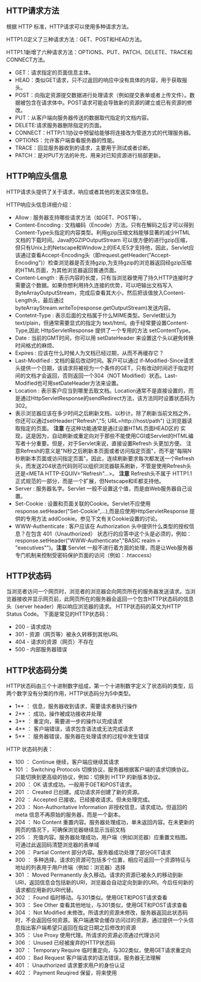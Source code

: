 ## HTTP请求方法 ##

根据 HTTP 标准，HTTP请求可以使用多种请求方法。

HTTP1.0定义了三种请求方法：GET、POST和HEAD方法。

HTTP1.1新增了六种请求方法：OPTIONS、PUT、PATCH、DELETE、TRACE和CONNECT方法。

- GET：请求指定的页面信息主体。
- HEAD：类似GET请求，只不过返回的响应中没有具体的内容，用于获取报头。
- POST：向指定资源提交数据进行处理请求（例如提交表单或者上传文件）。数据被包含在请求体中。POST请求可能会导致新的资源的建立或已有资源的修改。
- PUT：从客户端向服务器传送的数据取代指定的文档内容。
- DELETE:请求服务器删除指定的页面。
- CONNECT：HTTP/1.1协议中预留给能够将连接改为管道方式的代理服务器。
- OPTIONS：允许客户端查看服务器的性能。
- TRACE：回显服务器收到的请求，主要用于测试或者诊断。
- PATCH：是对PUT方法的补充，用来对已知资源进行局部更新。


## HTTP响应头信息 ##

HTTP请求头提供了关于请求，响应或者其他的发送实体信息。

HTTP响应头信息详细介绍：

- Allow : 服务器支持哪些请求方法（如GET、POST等）。
- Content-Encoding : 文档编码（Encode）方法。只有在解码之后才可以得到Content-Type头指定的内容类型。利用gzip压缩文档能够显著的减少HTML文档的下载时间。Java的GZIPOutputStream 可以很方便的进行gzip压缩，但只有Unix上的Netscape和Window上的IE4,IE5才支持他，因此，Servlet应该通过查看Accept-Encoding头（即request.getHeader("Accept-Encoding")）检查浏览器是否支持gzip,为支持gzip的浏览器返回经gzip压缩的HTML页面，为其他浏览器返回普通页面。
- Content-Length : 表示内容的长度，只有当浏览器使用了持久HTTP连接时才需要这个数据。如果你想利用持久连接的优势，可以吧输出文档写入ByteArrayOutputStream，完成后查看其大小，然后把该值放入Content-Length头，最后通过byteArrayStream.writeTo(response.getOutputStream)发送内容。
- Contetnt-Type : 表示后面的文档属于什么MIME类型。Servlet默认为text/plain，但通常需要显式的指定为 text/html。由于经常要设置Content-Type,因此 HttpServletResponse 提供了一个专用的方法 setContentType。
- Date : 当前的GMT时间，你可以用 setDateHeader 来设置这个头以避免转换时间格式的麻烦、
- Expires : 应该在什么时候人为文档已经过期，从而不再缓存它？
- Last-Modified : 文档的最后改动时间。客户可以通过 if-Modified-Since请求头提供一个日期，该请求将被视为一个条件的GET，只有改动时间迟于指定时间的文档才会返回，否则返回一个304（NOT Modified）状态。Last-Modified也可用setDateHeader方法来设置。
- Location : 表示客户应当到哪里去取文档。Location通常不是直接设置的，而是通过HttpServletResponse的sendRedirect方法，该方法同时设置状态码为 302。
- 表示浏览器应该在多少时间之后刷新文档，以秒计。除了刷新当前文档之外，你还可以通过setHeader("Refresh","5; URL=http://host/path") 让浏览器读取指定的页面。  **注意** 在这种功能通常是通过设置HTML页面HEAD区的<META HTTP-EQUIV="Refresh" CONTENT="5;URL=http://host/path"> 实现，这是因为，自动刷新或重定向对于那些不能使用CGI或Servlet的HTML编写者十分重要。但是，对于Servlet来说，直接设置Refresh 头更加方便。   注意Refresh的意义是"N秒之后刷新本页面或者访问指定页面"，而不是"每隔N秒刷新本页面或访问指定页面"。因此，连续刷新要求每次都发送一个Refresh头，而发送204状态代码则可以组织浏览器联系刷新，不管是使用Refresh头还是<META HTTP-EQUIV="Refresh"...>。   **注意** Refresh头不属于 HTTP1.1正式规范的一部分，而是一个扩展，但Netscape和IE都支持他。
- Server : 服务器名字。Servlet 一般不设置这个值，而是由Web服务器自己设置。
- Set-Cookie : 设置和页面关联的Cookie。Servlet不应使用response.setHeader("Set-Cookie",...),而是应使用HttpServletResponse 提供的专用方法 addCookie。参见下文有关Cookie设置的讨论。
- WWW-Authenticate : 客户应该在 Authorization 头中提供什么类型的授权信息？在包含 401（Unauthorized） 状态行的应答中这个头是必须的，例如：response.setHeader("WWW-Authenticate","BASIC realm = \"executives\"")。**注意** Servlet 一般不进行着方面的处理，而是让Web服务器专门机制来控制受密码保护页面的访问（例如：.htaccess）


## HTTP状态码 ##

当浏览者访问一个网页时，浏览者的浏览器会向网页所在的服务器发送请求。当浏览器接收并显示网页前，此网页所在的服务器会返回一个包含HTTP状态码的信息头（server header）用以响应浏览器的请求。
HTTP状态码的英文为HTTP Status Code。
下面是常见的HTTP状态码：

- 200 - 请求成功
- 301 - 资源（网页等）被永久转移到其他URL
- 404 - 请求的资源（网页）不存在
- 500 - 内部服务器错误

## HTTP状态码分类 ##

HTTP状态码由三个十进制数字组成，第一个十进制数字定义了状态码的类型，后两个数字没有分类的作用，HTTP状态码分为5中类型。

- 1** ： 信息，服务器收到请求，需要请求者执行操作
- 2** ： 成功，操作被成功接收并处理
- 3** ： 重定向，需要进一步的操作以完成请求
- 4** ： 客户端错误，请求包含语法或无法完成请求
- 5** ： 服务器错误，服务器在处理请求的过程中发生错误

HTTP 状态码列表：

- 100 ： Continue 继续，客户端应继续其请求
- 101 ： Switching Protocols 切换协议，服务器根据客户端的请求切换协议。只能切换到更高级的协议，例如：切换到 HTTP 的新版本协议。
- 200 ： OK 请求成功。一般用于GET和POST请求。
- 201 ： Created 已创建。成功请求并创建了新的资源。
- 202 ： Accepted 已接收。已经接收请求。但未处理完成。
- 203 ： Non-Authoritative Information  非授权信息，请求成功。但返回的 meta 信息不再原始的服务器，而是一个副本。
- 204 ： No Content 重置内容。服务器处理成功，单未返回内容。在未更新的网页的情况下，可确保浏览器继续显示当前文档
- 205 ： 充值内容。服务器处理成功，用户端（例如浏览器）应重置文档图。可通过此返回码清楚浏览器的表单域
- 206 ： Partial Content 部分内容。服务器成功处理了部分GET请求
- 300 ： 多种选择。请求的资源可包括多个位置，相应可返回一个资源特征与地址的列表用于用户终端（例如：浏览器）选择
- 301 ： Moved Permanently 永久移动。请求的资源已被永久的移动到新URI，返回信息会包括新的URI，浏览器会自动定向到新的URI。今后任何新的请求都应用新的URI代替。
- 302 ： Found 临时移动。与301类似。使用GET和POST请求查看
- 303 ： See Other 查看其他地址，与301类似，使用GET和POST请求查看
- 304 ： Not Modified 未修改。所请求的资源未修改，服务器返回此状态码时，不会返回任何资源。客户端通常会缓存访问过的资源，通过提供一个头信息指出客户端希望只返回在指定日期之后修改的资源
- 305 ： Use Proxy 使用代理。所请求的资源必须通过代理访问
- 306 ： Unused 已经被废弃的HTTP状态码
- 307 ： Temporary Require 临时重定向，与302类似，使用GET请求重定向
- 400 ： Bad Request 客户端请求的语法错误，服务器无法理解
- 401 ： Unauthorized 请求要求用户的身份认证
- 402 ： Payment Reuqired 保留，将来使用
